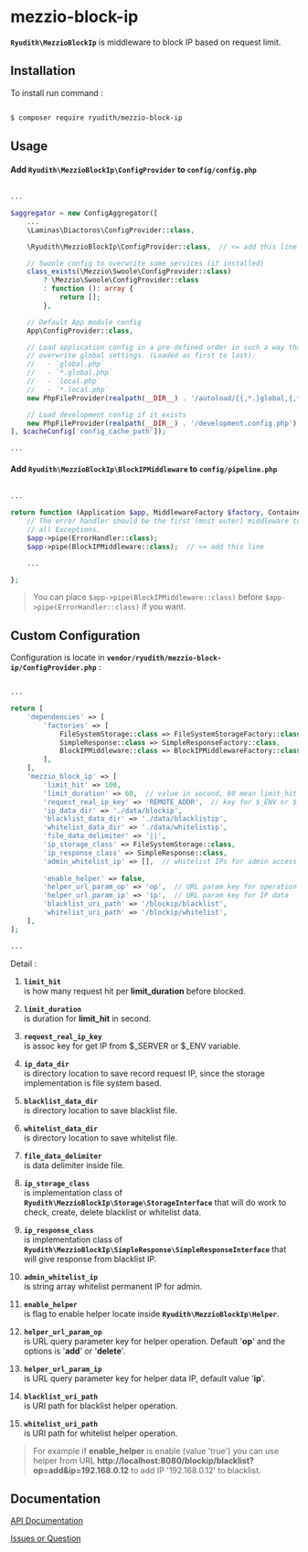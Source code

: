 # **mezzio-block-ip**

**`Ryudith\MezzioBlockIp`** is middleware to block IP based on request limit.


## **Installation**

To install run command :

```sh

$ composer require ryudith/mezzio-block-ip

```


## **Usage**

#### **Add `Ryudith\MezzioBlockIp\ConfigProvider`** to **`config/config.php`**  

```php

...

$aggregator = new ConfigAggregator([
    ...
    \Laminas\Diactoros\ConfigProvider::class,

    \Ryudith\MezzioBlockIp\ConfigProvider::class,  // <= add this line

    // Swoole config to overwrite some services (if installed)
    class_exists(\Mezzio\Swoole\ConfigProvider::class)
        ? \Mezzio\Swoole\ConfigProvider::class
        : function (): array {
            return [];
        },

    // Default App module config
    App\ConfigProvider::class,

    // Load application config in a pre-defined order in such a way that local settings
    // overwrite global settings. (Loaded as first to last):
    //   - `global.php`
    //   - `*.global.php`
    //   - `local.php`
    //   - `*.local.php`
    new PhpFileProvider(realpath(__DIR__) . '/autoload/{{,*.}global,{,*.}local}.php'),

    // Load development config if it exists
    new PhpFileProvider(realpath(__DIR__) . '/development.config.php'),
], $cacheConfig['config_cache_path']);

...

```  


#### Add **`Ryudith\MezzioBlockIp\BlockIPMiddleware`** to **`config/pipeline.php`**

```php

...

return function (Application $app, MiddlewareFactory $factory, ContainerInterface $container): void {
    // The error handler should be the first (most outer) middleware to catch
    // all Exceptions.
    $app->pipe(ErrorHandler::class);
    $app->pipe(BlockIPMiddleware::class);  // <= add this line

    ...

};
```

> You can place `$app->pipe(BlockIPMiddleware::class)` before `$app->pipe(ErrorHandler::class)` if you want.  


## **Custom Configuration**

Configuration is locate in **`vendor/ryudith/mezzio-block-ip/ConfigProvider.php`** :

```php

...

return [
    'dependencies' => [
        'factories' => [
            FileSystemStorage::class => FileSystemStorageFactory::class,
            SimpleResponse::class => SimpleResponseFactory::class,
            BlockIPMiddleware::class => BlockIPMiddlewareFactory::class,
        ],
    ],
    'mezzio_block_ip' => [
        'limit_hit' => 100,
        'limit_duration' => 60,  // value in second, 60 mean limit_hit in 60 second
        'request_real_ip_key' => 'REMOTE_ADDR',  // key for $_ENV or $_SERVER to get request real ip
        'ip_data_dir' => './data/blockip',
        'blacklist_data_dir' => './data/blacklistip',
        'whitelist_data_dir' => './data/whitelistip',
        'file_data_delimiter' => '||',
        'ip_storage_class' => FileSystemStorage::class,
        'ip_response_class' => SimpleResponse::class,
        'admin_whitelist_ip' => [],  // whitelist IPs for admin access to unblock IP
        
        'enable_helper' => false,
        'helper_url_param_op' => 'op',  // URL param key for operation helper
        'helper_url_param_ip' => 'ip',  // URL param key for IP data
        'blacklist_uri_path' => '/blockip/blacklist',
        'whitelist_uri_path' => '/blockip/whitelist',
    ],
];

...

```

Detail :

1. **`limit_hit`**  
 is how many request hit per **limit_duration** before blocked.

2. **`limit_duration`**  
 is duration for **limit_hit** in second.

3. **`request_real_ip_key`**  
 is assoc key for get IP from $_SERVER or $_ENV variable.

3. **`ip_data_dir`**  
 is directory location to save record request IP, since the storage implementation is file system based.

4. **`blacklist_data_dir`**  
 is directory location to save blacklist file.

5. **`whitelist_data_dir`**  
 is directory location to save whitelist file.

6. **`file_data_delimiter`**  
 is data delimiter inside file.

7. **`ip_storage_class`**  
 is implementation class of **`Ryudith\MezzioBlockIp\Storage\StorageInterface`** that will do work to check, create, delete blacklist or whitelist data.

8. **`ip_response_class`**  
 is implementation class of **`Ryudith\MezzioBlockIp\SimpleResponse\SimpleResponseInterface`** that will give response from blacklist IP.

9. **`admin_whitelist_ip`**  
 is string array whitelist permanent IP for admin.

10. **`enable_helper`**  
 is flag to enable helper locate inside **`Ryudith\MezzioBlockIp\Helper`**.

8. **`helper_url_param_op`**  
 is URL query parameter key for helper operation. Default '**op**' and the options is '**add**' or '**delete**'.

9. **`helper_url_param_ip`**  
 is URL query parameter key for helper data IP, default value '**ip**'.

10. **`blacklist_uri_path`**  
 is URI path for blacklist helper operation.

11. **`whitelist_uri_path`**  
 is URI path for whitelist helper operation.

> For example if **enable_helper** is enable (value 'true') you can use helper from URL **http://localhost:8080/blockip/blacklist?op=add&ip=192.168.0.12** to add IP '192.168.0.12' to blacklist.  


## Documentation

[API Documentation](https://github.com/ryudith/mezzio-block-ip/tree/master/docs/api/classes)

[Issues or Question](https://github.com/ryudith/mezzio-simple-ip/issues)